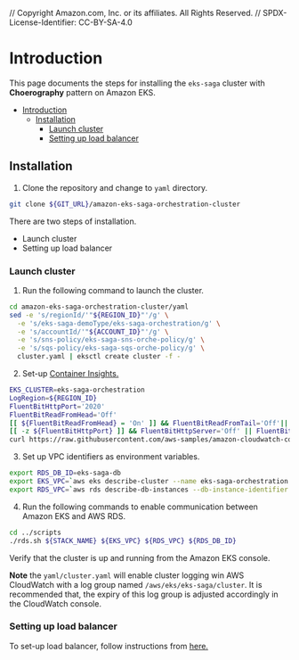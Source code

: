 // Copyright Amazon.com, Inc. or its affiliates. All Rights Reserved. // SPDX-License-Identifier: CC-BY-SA-4.0

# Introduction

This page documents the steps for installing the `eks-saga` cluster with **Choerography** pattern on Amazon EKS.

- [Introduction](#introduction)
  - [Installation](#installation)
    - [Launch cluster](#launch-cluster)
    - [Setting up load balancer](#setting-up-load-balancer)

## Installation

1. Clone the repository and change to `yaml` directory.

```bash
git clone ${GIT_URL}/amazon-eks-saga-orchestration-cluster
```

There are two steps of installation.

- Launch cluster
- Setting up load balancer

### Launch cluster

1. Run the following command to launch the cluster.

```bash
cd amazon-eks-saga-orchestration-cluster/yaml
sed -e 's/regionId/'"${REGION_ID}"'/g' \
  -e 's/eks-saga-demoType/eks-saga-orchestration/g' \
  -e 's/accountId/'"${ACCOUNT_ID}"'/g' \
  -e 's/sns-policy/eks-saga-sns-orche-policy/g' \
  -e 's/sqs-policy/eks-saga-sqs-orche-policy/g' \
  cluster.yaml | eksctl create cluster -f -
```

2. Set-up [Container Insights.](https://docs.aws.amazon.com/AmazonCloudWatch/latest/monitoring/ContainerInsights.html)

```bash
EKS_CLUSTER=eks-saga-orchestration
LogRegion=${REGION_ID}
FluentBitHttpPort='2020'
FluentBitReadFromHead='Off'
[[ ${FluentBitReadFromHead} = 'On' ]] && FluentBitReadFromTail='Off'|| FluentBitReadFromTail='On'
[[ -z ${FluentBitHttpPort} ]] && FluentBitHttpServer='Off' || FluentBitHttpServer='On'
curl https://raw.githubusercontent.com/aws-samples/amazon-cloudwatch-container-insights/latest/k8s-deployment-manifest-templates/deployment-mode/daemonset/container-insights-monitoring/quickstart/cwagent-fluent-bit-quickstart.yaml | sed 's/{{cluster_name}}/'${ClusterName}'/;s/{{region_name}}/'${LogRegion}'/;s/{{http_server_toggle}}/"'${FluentBitHttpServer}'"/;s/{{http_server_port}}/"'${FluentBitHttpPort}'"/;s/{{read_from_head}}/"'${FluentBitReadFromHead}'"/;s/{{read_from_tail}}/"'${FluentBitReadFromTail}'"/' | kubectl apply -f - 
```

3. Set up VPC identifiers as environment variables.

```bash
export RDS_DB_ID=eks-saga-db
export EKS_VPC=`aws eks describe-cluster --name eks-saga-orchestration --query 'cluster.resourcesVpcConfig.vpcId' --output text`
export RDS_VPC=`aws rds describe-db-instances --db-instance-identifier ${RDS_DB_ID} --query 'DBInstances[0].DBSubnetGroup.VpcId' --output text`
```

4. Run the following commands to enable communication between Amazon EKS and AWS RDS.

```bash
cd ../scripts
./rds.sh ${STACK_NAME} ${EKS_VPC} ${RDS_VPC} ${RDS_DB_ID}
```

Verify that the cluster is up and running from the Amazon EKS console.

**Note** the `yaml/cluster.yaml` will enable cluster logging win AWS CloudWatch with a log group named `/aws/eks/eks-saga/cluster`. It is recommended that, the expiry of this log group is adjusted accordingly in the CloudWatch console.

### Setting up load balancer

To set-up load balancer, follow instructions from [here.](elb.md)
